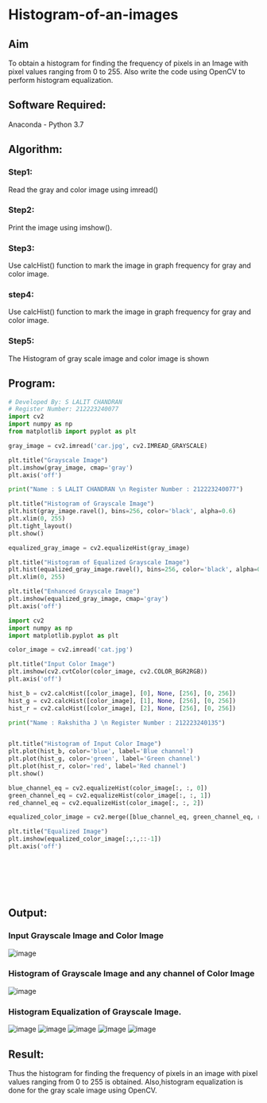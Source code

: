 # Histogram-of-an-images
## Aim
To obtain a histogram for finding the frequency of pixels in an Image with pixel values ranging from 0 to 255. Also write the code using OpenCV to perform histogram equalization.

## Software Required:
Anaconda - Python 3.7

## Algorithm:
### Step1:
Read the gray and color image using imread()

### Step2:
Print the image using imshow().



### Step3:
Use calcHist() function to mark the image in graph frequency for gray and color image.

### step4:
Use calcHist() function to mark the image in graph frequency for gray and color image.

### Step5:
The Histogram of gray scale image and color image is shown


## Program:
```python
# Developed By: S LALIT CHANDRAN
# Register Number: 212223240077
import cv2
import numpy as np
from matplotlib import pyplot as plt

gray_image = cv2.imread('car.jpg', cv2.IMREAD_GRAYSCALE)

plt.title("Grayscale Image")
plt.imshow(gray_image, cmap='gray')
plt.axis('off')

print("Name : S LALIT CHANDRAN \n Register Number : 212223240077")

plt.title("Histogram of Grayscale Image")
plt.hist(gray_image.ravel(), bins=256, color='black', alpha=0.6)
plt.xlim(0, 255)
plt.tight_layout()
plt.show()

equalized_gray_image = cv2.equalizeHist(gray_image)

plt.title("Histogram of Equalized Grayscale Image")
plt.hist(equalized_gray_image.ravel(), bins=256, color='black', alpha=0.6)
plt.xlim(0, 255)

plt.title("Enhanced Grayscale Image")
plt.imshow(equalized_gray_image, cmap='gray')
plt.axis('off')

import cv2
import numpy as np
import matplotlib.pyplot as plt

color_image = cv2.imread('cat.jpg')

plt.title("Input Color Image")
plt.imshow(cv2.cvtColor(color_image, cv2.COLOR_BGR2RGB))
plt.axis('off')

hist_b = cv2.calcHist([color_image], [0], None, [256], [0, 256])
hist_g = cv2.calcHist([color_image], [1], None, [256], [0, 256])
hist_r = cv2.calcHist([color_image], [2], None, [256], [0, 256])

print("Name : Rakshitha J \n Register Number : 212223240135")


plt.title("Histogram of Input Color Image")
plt.plot(hist_b, color='blue', label='Blue channel')
plt.plot(hist_g, color='green', label='Green channel')
plt.plot(hist_r, color='red', label='Red channel')
plt.show()

blue_channel_eq = cv2.equalizeHist(color_image[:, :, 0])
green_channel_eq = cv2.equalizeHist(color_image[:, :, 1])
red_channel_eq = cv2.equalizeHist(color_image[:, :, 2])

equalized_color_image = cv2.merge([blue_channel_eq, green_channel_eq, red_channel_eq])

plt.title("Equalized Image")
plt.imshow(equalized_color_image[:,:,::-1])
plt.axis('off')








```
## Output:
### Input Grayscale Image and Color Image
![image](https://github.com/user-attachments/assets/c3949f14-2e1a-4eb1-a7e1-1c597c7f8231)




### Histogram of Grayscale Image and any channel of Color Image

![image](https://github.com/user-attachments/assets/ebfb1e8c-db26-48ce-8c0b-0e14208611d1)

### Histogram Equalization of Grayscale Image.

![image](https://github.com/user-attachments/assets/d9a0c8c0-29b0-4b63-884d-e4cffa654cb3)
![image](https://github.com/user-attachments/assets/7b0adfb4-c8c7-450e-b934-a821cbc3cac8)
![image](https://github.com/user-attachments/assets/649e65d3-7204-43f3-8025-f1565e685f12)
![image](https://github.com/user-attachments/assets/8473436f-18be-4cd6-98d4-d3aef161cbbe)
![image](https://github.com/user-attachments/assets/7680389f-a4bb-4e25-ab20-118c3ab1aeb7)




## Result: 
Thus the histogram for finding the frequency of pixels in an image with pixel values ranging from 0 to 255 is obtained. Also,histogram equalization is done for the gray scale image using OpenCV.
